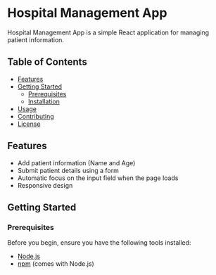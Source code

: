 # Hospital Management App

Hospital Management App is a simple React application for managing patient information.

## Table of Contents

- [Features](#features)
- [Getting Started](#getting-started)
  - [Prerequisites](#prerequisites)
  - [Installation](#installation)
- [Usage](#usage)
- [Contributing](#contributing)
- [License](#license)

## Features

- Add patient information (Name and Age)
- Submit patient details using a form
- Automatic focus on the input field when the page loads
- Responsive design

## Getting Started

### Prerequisites

Before you begin, ensure you have the following tools installed:

- [Node.js](https://nodejs.org/)
- [npm](https://www.npmjs.com/) (comes with Node.js)


